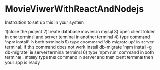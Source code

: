 # MovieViwerWithReactAndNodejs

Instrcution to set up this in your system

1)clone the project 
2)create database movies in mysql
3) open client folder in one terminal and server terminal in another terminal
4) type command 'npm install' in both terminals
5) type coommand 'db-migrate up' in server terminal. if this command does not work install db-migrate 'npm install -g db-migrate' in server terminal terminal
6) type 'npm run' command in both terminal . intailly type this command in server and then clent terminal
then your app is ready
